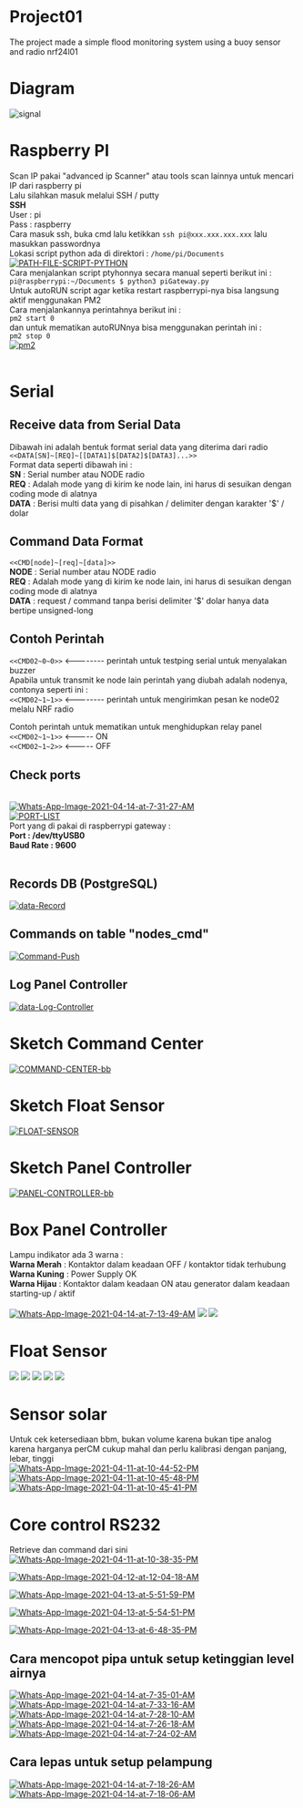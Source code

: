 # Project01
The project made a simple flood monitoring system using a buoy sensor and radio nrf24l01
  
# Diagram
<img src="https://i.ibb.co/5j3hp6h/signal.png" alt="signal" border="0"/>

# Raspberry PI<br />
Scan IP pakai "advanced ip Scanner" atau tools scan lainnya untuk mencari IP dari raspberry pi<br />
Lalu silahkan masuk melalui SSH / putty<br />
<b>SSH</b></br>
User : pi<br />
Pass : raspberry<br />
Cara masuk ssh, buka cmd lalu ketikkan ````` ssh pi@xxx.xxx.xxx.xxx ````` lalu masukkan passwordnya<br />
Lokasi script python ada di direktori : ````` /home/pi/Documents ````` <br />
<a href="https://imgbb.com/"><img src="https://i.ibb.co/pxky859/PATH-FILE-SCRIPT-PYTHON.png" alt="PATH-FILE-SCRIPT-PYTHON" border="0"></a><br />
Cara menjalankan script ptyhonnya secara manual seperti berikut ini : <br />````` pi@raspberrypi:~/Documents $ python3 piGateway.py ````` <br />
Untuk autoRUN script agar ketika restart raspberrypi-nya bisa langsung aktif menggunakan PM2<br />
Cara menjalankannya perintahnya berikut ini :  <br />````` pm2 start 0  ````` <br />dan untuk mematikan autoRUNnya bisa menggunakan perintah ini : <br />````` pm2 stop 0  ````` <br />
<a href="https://ibb.co/MpYBygm"><img src="https://i.ibb.co/Qn2D7J4/pm2.png" alt="pm2" border="0"></a>
  <br /><br />
# Serial<br />
<h2>Receive data from Serial Data</h2>

Dibawah ini adalah bentuk format serial data yang diterima dari radio<br />
`````<<DATA[SN]~[REQ]~[[DATA1]$[DATA2]$[DATA3]...>>`````<br />
Format data seperti dibawah ini : <br />
<b>SN</b> : Serial number atau NODE radio <br />
<b>REQ</b> : Adalah mode yang di kirim ke node lain, ini harus di sesuikan dengan coding mode di alatnya <br />
<b>DATA</b> : Berisi multi data yang di pisahkan / delimiter dengan karakter '$' / dolar <br />

<h2>Command Data Format</h2>

`````<<CMD[node]~[req]~[data]>>`````<br />
<b>NODE</b> : Serial number atau NODE radio <br />
<b>REQ</b> : Adalah mode yang di kirim ke node lain, ini harus di sesuikan dengan coding mode di alatnya <br />
<b>DATA</b> : request / command tanpa berisi delimiter '$' dolar hanya data bertipe unsigned-long <br />

<h2>Contoh Perintah</h2>

`````<<CMD02~0~0>>````` <-------- perintah untuk testping serial untuk menyalakan buzzer<br />
Apabila untuk transmit ke node lain perintah yang diubah adalah nodenya, contonya seperti ini : <br />
`````<<CMD02~1~1>>````` <-------- perintah untuk mengirimkan pesan ke node02 melalu NRF radio<br />

Contoh perintah untuk mematikan untuk menghidupkan relay panel<br />
`````<<CMD02~1~1>>````` <----- ON <br />
`````<<CMD02~1~2>>````` <----- OFF<br />

<h2>Check ports</h2><br />
<a href="https://ibb.co/YyH0wQB"><img src="https://i.ibb.co/b2cbDm5/Whats-App-Image-2021-04-14-at-7-31-27-AM.jpg" alt="Whats-App-Image-2021-04-14-at-7-31-27-AM" border="0"></a><br />
<a href="https://imgbb.com/"><img src="https://i.ibb.co/P9nCbmL/PORT-LIST.png" alt="PORT-LIST" border="0"></a><br />
Port yang di pakai di raspberrypi gateway : <br />
<b>Port : /dev/ttyUSB0</b> <br />
<b>Baud Rate : 9600</b> <br /><br />

<h2>Records DB (PostgreSQL)</h2>
<a href="https://ibb.co/zH8crwm"><img src="https://i.ibb.co/fG8R27X/data-Record.png" alt="data-Record" border="0"></a><br />
<h2>Commands on table "nodes_cmd"</h2>
<a href="https://imgbb.com/"><img src="https://i.ibb.co/9Vf42ZB/Command-Push.png" alt="Command-Push" border="0"></a><br />
<h2>Log Panel Controller</h2>
<a href="https://ibb.co/3dY326t"><img src="https://i.ibb.co/KhzPd4C/data-Log-Controller.png" alt="data-Log-Controller" border="0"></a>

# Sketch Command Center <br />
<a href="https://ibb.co/sbL2gpL"><img src="https://i.ibb.co/q7bdDLb/COMMAND-CENTER-bb.png" alt="COMMAND-CENTER-bb" border="0"></a><br />
# Sketch Float Sensor <br />
<a href="https://ibb.co/3CtSbP8"><img src="https://i.ibb.co/x7Vzbrc/FLOAT-SENSOR.png" alt="FLOAT-SENSOR" border="0"></a><br />
# Sketch Panel Controller <br />
<a href="https://ibb.co/80PH36w"><img src="https://i.ibb.co/jT3SKgY/PANEL-CONTROLLER-bb.png" alt="PANEL-CONTROLLER-bb" border="0"></a><br />

# Box Panel Controller <br />
Lampu indikator ada 3 warna : <br />
<b>Warna Merah</b> : Kontaktor dalam keadaan OFF / kontaktor tidak terhubung <br />
<b>Warna Kuning</b> : Power Supply OK </br>
<b>Warna Hijau</b> : Kontaktor dalam keadaan ON atau generator dalam keadaan starting-up / aktif<br /><br />
<a href="https://ibb.co/4SdvPH1"><img src="https://i.ibb.co/ykSvWr4/Whats-App-Image-2021-04-14-at-7-13-49-AM.jpg" alt="Whats-App-Image-2021-04-14-at-7-13-49-AM" border="0"></a>
<img src="https://i.ibb.co/tzzwFxp/BOX-PANEL-FLASH.jpg" />
<img src="https://i.ibb.co/HXfv78d/BOX-PANEL2.jpg" />

# Float Sensor
<img src="https://i.ibb.co/J73hCQb/SENSOR-FLOAT.jpg" />
<img src="https://i.ibb.co/Tvc8hM1/SENSOR-FLOAT2.jpg" />
<img src="https://i.ibb.co/Tvc8hM1/SENSOR-FLOAT2.jpg" />
<img src="https://i.ibb.co/P68yMzF/SENSOR-FLOAT4.jpg" />
<img src="https://i.ibb.co/pXg9CGh/SENSOR-FLOAT5.jpg" />

# Sensor solar 
Untuk cek ketersediaan bbm, bukan volume karena bukan tipe analog karena harganya perCM cukup mahal dan perlu kalibrasi dengan panjang, lebar, tinggi<br />
<a href="https://ibb.co/xgt35PT"><img src="https://i.ibb.co/7pdby8m/Whats-App-Image-2021-04-11-at-10-44-52-PM.jpg" alt="Whats-App-Image-2021-04-11-at-10-44-52-PM" border="0"></a>
<a href="https://ibb.co/Pr9xSyZ"><img src="https://i.ibb.co/ZfYdZr6/Whats-App-Image-2021-04-11-at-10-45-48-PM.jpg" alt="Whats-App-Image-2021-04-11-at-10-45-48-PM" border="0"></a>
<a href="https://ibb.co/q9xj9Hf"><img src="https://i.ibb.co/K7mh7tk/Whats-App-Image-2021-04-11-at-10-45-41-PM.jpg" alt="Whats-App-Image-2021-04-11-at-10-45-41-PM" border="0"></a>

# Core control RS232 
Retrieve dan command dari sini <br />
<a href="https://ibb.co/fx5VGBT"><img src="https://i.ibb.co/XCgfkNG/Whats-App-Image-2021-04-11-at-10-38-35-PM.jpg" alt="Whats-App-Image-2021-04-11-at-10-38-35-PM" border="0"></a>

<a href="https://ibb.co/R9BkKkW"><img src="https://i.ibb.co/VtQcGc8/Whats-App-Image-2021-04-12-at-12-04-18-AM.jpg" alt="Whats-App-Image-2021-04-12-at-12-04-18-AM" border="0"></a>

<a href="https://ibb.co/0DzcRdz"><img src="https://i.ibb.co/K08Xp38/Whats-App-Image-2021-04-13-at-5-51-59-PM.jpg" alt="Whats-App-Image-2021-04-13-at-5-51-59-PM" border="0"></a><br />

<a href="https://ibb.co/DgNR2WH"><img src="https://i.ibb.co/QjZKwQ3/Whats-App-Image-2021-04-13-at-5-54-51-PM.jpg" alt="Whats-App-Image-2021-04-13-at-5-54-51-PM" border="0"></a><br />

<a href="https://ibb.co/h1q2V0N"><img src="https://i.ibb.co/M5XP7dH/Whats-App-Image-2021-04-13-at-6-48-35-PM.jpg" alt="Whats-App-Image-2021-04-13-at-6-48-35-PM" border="0"></a><br />

<h2> Cara mencopot pipa untuk setup ketinggian level airnya</h2>
<a href="https://ibb.co/zmyzbyr"><img src="https://i.ibb.co/Jcf92fK/Whats-App-Image-2021-04-14-at-7-35-01-AM.jpg" alt="Whats-App-Image-2021-04-14-at-7-35-01-AM" border="0"></a>
<a href="https://ibb.co/1ZxKc63"><img src="https://i.ibb.co/31HWKzw/Whats-App-Image-2021-04-14-at-7-33-16-AM.jpg" alt="Whats-App-Image-2021-04-14-at-7-33-16-AM" border="0"></a>
<a href="https://ibb.co/bJRhJFB"><img src="https://i.ibb.co/HdpvdCz/Whats-App-Image-2021-04-14-at-7-28-10-AM.jpg" alt="Whats-App-Image-2021-04-14-at-7-28-10-AM" border="0"></a>
<a href="https://ibb.co/Jsb5nLQ"><img src="https://i.ibb.co/rwL4kPs/Whats-App-Image-2021-04-14-at-7-26-18-AM.jpg" alt="Whats-App-Image-2021-04-14-at-7-26-18-AM" border="0"></a>
<a href="https://ibb.co/mtGvR3R"><img src="https://i.ibb.co/Bjt4f9f/Whats-App-Image-2021-04-14-at-7-24-02-AM.jpg" alt="Whats-App-Image-2021-04-14-at-7-24-02-AM" border="0"></a>

<h2> Cara lepas untuk setup pelampung </h2>
<a href="https://ibb.co/Rpw31Mp"><img src="https://i.ibb.co/qMQNz4M/Whats-App-Image-2021-04-14-at-7-18-26-AM.jpg" alt="Whats-App-Image-2021-04-14-at-7-18-26-AM" border="0"></a>
<a href="https://ibb.co/GCVyGZR"><img src="https://i.ibb.co/kqhjzLX/Whats-App-Image-2021-04-14-at-7-18-06-AM.jpg" alt="Whats-App-Image-2021-04-14-at-7-18-06-AM" border="0"></a>
